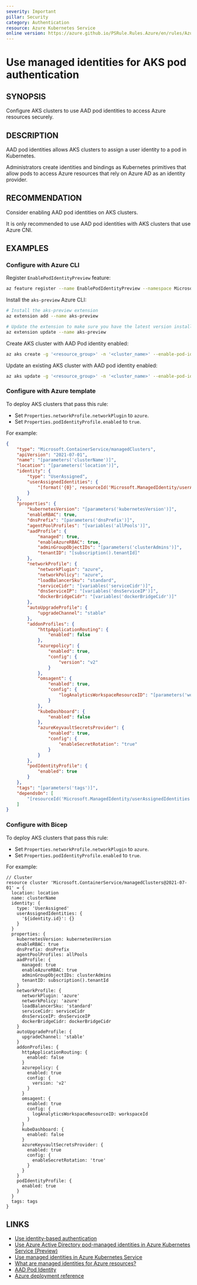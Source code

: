 ```yaml
---
severity: Important
pillar: Security
category: Authentication
resource: Azure Kubernetes Service
online version: https://azure.github.io/PSRule.Rules.Azure/en/rules/Azure.AKS.PodIdentity/
---
```


# Use managed identities for AKS pod authentication

## SYNOPSIS

Configure AKS clusters to use AAD pod identities to access Azure resources securely.

## DESCRIPTION

AAD pod identities allows AKS clusters to assign a user identity to a pod in Kubernetes.

Administrators create identities and bindings as Kubernetes primitives that allow pods to access
Azure resources that rely on Azure AD as an identity provider.

## RECOMMENDATION

Consider enabling AAD pod identities on AKS clusters.

It is only recommended to use AAD pod identities with AKS clusters that use Azure CNI.

## EXAMPLES

### Configure with Azure CLI

Register `EnablePodIdentityPreview` feature:

```bash
az feature register --name EnablePodIdentityPreview --namespace Microsoft.ContainerService
```

Install the `aks-preview` Azure CLI:

```bash
# Install the aks-preview extension
az extension add --name aks-preview

# Update the extension to make sure you have the latest version installed
az extension update --name aks-preview
```

Create AKS cluster with AAD Pod identity enabled:

```bash
az aks create -g '<resource_group>' -n '<cluster_name>' --enable-pod-identity --network-plugin azure
```

Update an existing AKS cluster with AAD pod identity enabled:

```bash
az aks update -g '<resource_group>' -n '<cluster_name>' --enable-pod-identity
```

### Configure with Azure template

To deploy AKS clusters that pass this rule:

- Set `Properties.networkProfile.networkPlugin` to `azure`.
- Set `Properties.podIdentityProfile.enabled` to `true`.

For example:

```json
{
    "type": "Microsoft.ContainerService/managedClusters",
    "apiVersion": "2021-07-01",
    "name": "[parameters('clusterName')]",
    "location": "[parameters('location')]",
    "identity": {
        "type": "UserAssigned",
        "userAssignedIdentities": {
            "[format('{0}', resourceId('Microsoft.ManagedIdentity/userAssignedIdentities', parameters('identityName')))]": {}
        }
    },
    "properties": {
        "kubernetesVersion": "[parameters('kubernetesVersion')]",
        "enableRBAC": true,
        "dnsPrefix": "[parameters('dnsPrefix')]",
        "agentPoolProfiles": "[variables('allPools')]",
        "aadProfile": {
            "managed": true,
            "enableAzureRBAC": true,
            "adminGroupObjectIDs": "[parameters('clusterAdmins')]",
            "tenantID": "[subscription().tenantId]"
        },
        "networkProfile": {
            "networkPlugin": "azure",
            "networkPolicy": "azure",
            "loadBalancerSku": "standard",
            "serviceCidr": "[variables('serviceCidr')]",
            "dnsServiceIP": "[variables('dnsServiceIP')]",
            "dockerBridgeCidr": "[variables('dockerBridgeCidr')]"
        },
        "autoUpgradeProfile": {
            "upgradeChannel": "stable"
        },
        "addonProfiles": {
            "httpApplicationRouting": {
                "enabled": false
            },
            "azurepolicy": {
                "enabled": true,
                "config": {
                    "version": "v2"
                }
            },
            "omsagent": {
                "enabled": true,
                "config": {
                    "logAnalyticsWorkspaceResourceID": "[parameters('workspaceId')]"
                }
            },
            "kubeDashboard": {
                "enabled": false
            },
            "azureKeyvaultSecretsProvider": {
                "enabled": true,
                "config": {
                    "enableSecretRotation": "true"
                }
            }
        },
        "podIdentityProfile": {
            "enabled": true
        }
    },
    "tags": "[parameters('tags')]",
    "dependsOn": [
        "[resourceId('Microsoft.ManagedIdentity/userAssignedIdentities', parameters('identityName'))]"
    ]
}
```

### Configure with Bicep

To deploy AKS clusters that pass this rule:

- Set `Properties.networkProfile.networkPlugin` to `azure`.
- Set `Properties.podIdentityProfile.enabled` to `true`.

For example:

```bicep
// Cluster
resource cluster 'Microsoft.ContainerService/managedClusters@2021-07-01' = {
  location: location
  name: clusterName
  identity: {
    type: 'UserAssigned'
    userAssignedIdentities: {
      '${identity.id}': {}
    }
  }
  properties: {
    kubernetesVersion: kubernetesVersion
    enableRBAC: true
    dnsPrefix: dnsPrefix
    agentPoolProfiles: allPools
    aadProfile: {
      managed: true
      enableAzureRBAC: true
      adminGroupObjectIDs: clusterAdmins
      tenantID: subscription().tenantId
    }
    networkProfile: {
      networkPlugin: 'azure'
      networkPolicy: 'azure'
      loadBalancerSku: 'standard'
      serviceCidr: serviceCidr
      dnsServiceIP: dnsServiceIP
      dockerBridgeCidr: dockerBridgeCidr
    }
    autoUpgradeProfile: {
      upgradeChannel: 'stable'
    }
    addonProfiles: {
      httpApplicationRouting: {
        enabled: false
      }
      azurepolicy: {
        enabled: true
        config: {
          version: 'v2'
        }
      }
      omsagent: {
        enabled: true
        config: {
          logAnalyticsWorkspaceResourceID: workspaceId
        }
      }
      kubeDashboard: {
        enabled: false
      }
      azureKeyvaultSecretsProvider: {
        enabled: true
        config: {
          enableSecretRotation: 'true'
        }
      }
    }
    podIdentityProfile: {
      enabled: true
    }
  }
  tags: tags
}
```

## LINKS

- [Use identity-based authentication](https://learn.microsoft.com/azure/architecture/framework/security/design-identity-authentication#use-identity-based-authentication)
- [Use Azure Active Directory pod-managed identities in Azure Kubernetes Service (Preview)](https://docs.microsoft.com/azure/aks/use-azure-ad-pod-identity)
- [Use managed identities in Azure Kubernetes Service](https://docs.microsoft.com/azure/aks/use-managed-identity)
- [What are managed identities for Azure resources?](https://docs.microsoft.com/azure/active-directory/managed-identities-azure-resources/overview)
- [AAD Pod Identity](https://github.com/Azure/aad-pod-identity)
- [Azure deployment reference](https://docs.microsoft.com/azure/templates/microsoft.containerservice/managedclusters)
